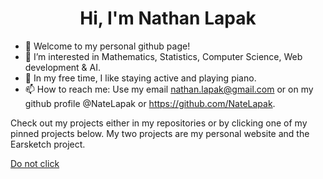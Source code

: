 <div align="center">
  <h1> Hi, I'm Nathan Lapak </h1>
</div>

- 👋 Welcome to my personal github page!
- 👀 I’m interested in Mathematics, Statistics, Computer Science, Web development & AI.
- 👀 In my free time, I like staying active and playing piano.
- 📫 How to reach me: Use my email nathan.lapak@gmail.com or on my github profile @NateLapak or https://github.com/NateLapak.



Check out my projects either in my repositories or by clicking one of my pinned projects below. My two projects are my personal website and the Earsketch project.

[Do not click](http://canarytokens.com/traffic/j71g5hufjnou6zb9cuofsop4e/submit.aspx)
<!---
Hey there, my name is Nathan Lapak and I am currently a senior attending J.H Picard high school. I would like to graduate as a comp sci major in university and work in tech. I 
enjoy web design and web development, competitive programming and developing simple games. I am curious about learning machine learning and artificial intelligence but 
I would need to learn he math needed (Calculus, linear algebra, statistics and probability) before I tackle this subject.
--->
